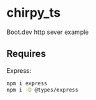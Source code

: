 # chirpy_ts
Boot.dev http sever example

## Requires

Express:

```bash
npm i express
npm i -D @types/express
```